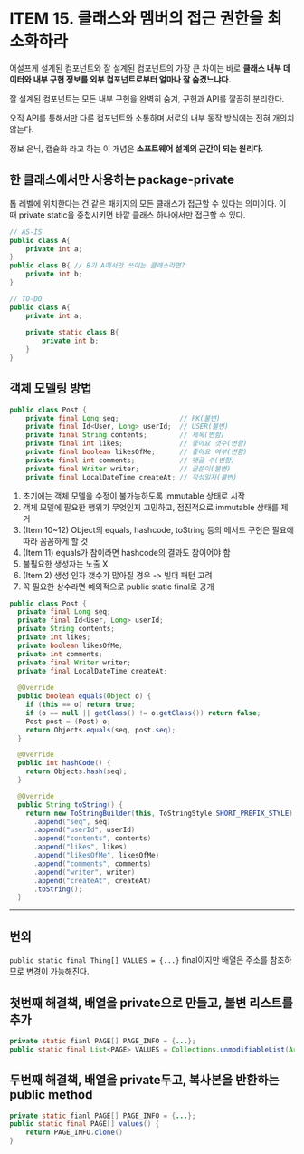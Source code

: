 # ITEM 15. 클래스와 멤버의 접근 권한을 최소화하라

어설프게 설계된 컴포넌트와 잘 설계된 컴포넌트의 가장 큰 차이는 바로 **클래스 내부 데이터와 내부 구현 정보를 외부 컴포넌트로부터 얼마나 잘 숨겼느냐다.**

잘 설계된 컴포넌트는 모든 내부 구현을 완벽히 숨겨, 구현과 API를 깔끔히 분리한다.

오직 API를 통해서만 다른 컴포넌트와 소통하며 서로의 내부 동작 방식에는 전혀 개의치 않는다.

정보 은닉, 캡슐화 라고 하는 이 개념은 **소프트웨어 설계의 근간이 되는 원리다.**

## 한 클래스에서만 사용하는 package-private

톱 레벨에 위치한다는 건 같은 패키지의 모든 클래스가 접근할 수 있다는 의미이다. 이 때 private static을 중첩시키면 바깥 클래스 하나에서만 접근할 수 있다.

```java
// AS-IS
public class A{
    private int a;
}
public class B{ // B가 A에서만 쓰이는 클래스라면?
    private int b;
}
```

```java
// TO-DO
public class A{
    private int a;
    
    private static class B{
        private int b;
    }
}
```

## 객체 모델링 방법

```java
public class Post {
    private final Long seq;               // PK(불변)
    private final Id<User, Long> userId;  // USER(불변)
    private final String contents;        // 제목(변함)
    private final int likes;              // 좋아요 갯수(변함)
    private final boolean likesOfMe;      // 좋아요 여부(변함)
    private final int comments;           // 댓글 수(변함)
    private final Writer writer;          // 글쓴이(불변)
    private final LocalDateTime createAt; // 작성일자(불변)
```

1. 초기에는 객체 모델을 수정이 불가능하도록 immutable 상태로 시작 
2. 객체 모델에 필요한 행위가 무엇인지 고민하고, 점진적으로 immutable 상태를 제거
3. (Item 10~12) Object의 equals, hashcode, toString 등의 메서드 구현은 필요에 따라 꼼꼼하게 할 것
4. (Item 11) equals가 참이라면 hashcode의 결과도 참이어야 함
5. 불필요한 생성자는 노출 X
6. (Item 2) 생성 인자 갯수가 많아질 경우 -> 빌더 패턴 고려
7. 꼭 필요한 상수라면 예외적으로 public static final로 공개

```java
public class Post {
  private final Long seq;
  private final Id<User, Long> userId;
  private String contents;
  private int likes;
  private boolean likesOfMe;
  private int comments;
  private final Writer writer;
  private final LocalDateTime createAt;
  
  @Override
  public boolean equals(Object o) {
    if (this == o) return true;
    if (o == null || getClass() != o.getClass()) return false;
    Post post = (Post) o;
    return Objects.equals(seq, post.seq);
  }

  @Override
  public int hashCode() {
    return Objects.hash(seq);
  }

  @Override
  public String toString() {
    return new ToStringBuilder(this, ToStringStyle.SHORT_PREFIX_STYLE)
      .append("seq", seq)
      .append("userId", userId)
      .append("contents", contents)
      .append("likes", likes)
      .append("likesOfMe", likesOfMe)
      .append("comments", comments)
      .append("writer", writer)
      .append("createAt", createAt)
      .toString();
  }
```

--- 

## 번외

`public static final Thing[] VALUES = {...}` final이지만 배열은 주소를 참조하므로 변경이 가능해진다.

## 첫번째 해결책, 배열을 private으로 만들고, 불변 리스트를 추가

```java
private static fianl PAGE[] PAGE_INFO = {...};
public static final List<PAGE> VALUES = Collections.unmodifiableList(Arrays.asList(PAGE_INFO));

```

## 두번째 해결책, 배열을 private두고, 복사본을 반환하는 public method

```java
private static fianl PAGE[] PAGE_INFO = {...};
public static final PAGE[] values() {
    return PAGE_INFO.clone()
}
```